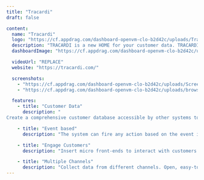 ```yaml
---
title: "Tracardi"
draft: false

content:
  name: "Tracardi"
  logo: "https://cf.appdrag.com/dashboard-openvm-clo-b2d42c/uploads/Tracardi-ptmw.png"
  description: "TRACARDI is a new HOME for your customer data. TRACARDI is an API-first solution, a low-code / no-code platform aimed at any e-commerce business that wants to start using user data for marketing purposes."
  dashboardImage: "https://cf.appdrag.com/dashboard-openvm-clo-b2d42c/uploads/Screenshot-2023-08-16-201918-GTco.png"

  videoUrl: "REPLACE"
  website: "https://tracardi.com/"

  screenshots:
    - "https://cf.appdrag.com/dashboard-openvm-clo-b2d42c/uploads/Screenshot-2023-08-16-201918-GTco.png"
    - "https://cf.appdrag.com/dashboard-openvm-clo-b2d42c/uploads/browsing-events-LT8v.png"

  features:
    - title: "Customer Data"
      description: "
Create a comprehensive customer database accessible by other systems to analyze, track, and manage customer interactions. Collect user data long before conversion."

    - title: "Event based"
      description: "The system can fire any action based on the event it receives. It can trigger marketing automation, send SMS or e-mail, etc."

    - title: "Engage Customers"
      description: "Insert micro front-ends to interact with customers. Get the information when you need it, in real-time."

    - title: "Multiple Channels"
      description: "Collect data from different channels. Open, easy-to-use data collector that gathers data from mobile, web, IoT, and other sources."
---
```

